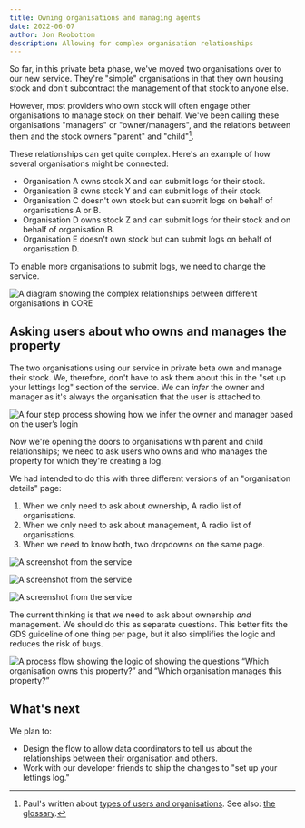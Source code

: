 ```yaml
---
title: Owning organisations and managing agents
date: 2022-06-07
author: Jon Roobottom
description: Allowing for complex organisation relationships
---
```

So far, in this private beta phase, we've moved two organisations over to our new service. They're "simple" organisations in that they own housing stock and don't subcontract the management of that stock to anyone else.

However, most providers who own stock will often engage other organisations to manage stock on their behalf. We've been calling these organisations "managers" or "owner/managers", and the relations between them and the stock owners "parent" and "child"[^1]. 

These relationships can get quite complex. Here's an example of how several organisations might be connected:

* Organisation A owns stock X and can submit logs for their stock.
* Organisation B owns stock Y and can submit logs of their stock.
* Organisation C doesn't own stock but can submit logs on behalf of organisations A or B.
* Organisation D owns stock Z and can submit logs for their stock and on behalf of organisation B.
* Organisation E doesn't own stock but can submit logs on behalf of organisation D.

To enable more organisations to submit logs, we need to change the service. 

![A diagram showing the complex relationships between different organisations in CORE](organisational-relationships.png "The complex relationships between organisations A, B, C, D, and E")

## Asking users about who owns and manages the property
The two organisations using our service in private beta own and manage their stock. We, therefore, don't have to ask them about this in the "set up your lettings log" section of the service. We can *infer* the owner and manager as it's always the organisation that the user is attached to.

![A four step process showing how we infer the owner and manager based on the user’s login](infer-flow.jpg "Based on the user’s login, we can always assume the owner and manager as we've only served simple type organisations, so far in private beta.")

Now we're opening the doors to organisations with parent and child relationships; we need to ask users who owns and who manages the property for which they're creating a log. 

We had intended to do this with three different versions of an "organisation details" page:

1. When we only need to ask about ownership, A radio list of organisations.
2. When we only need to ask about management, A radio list of organisations.
3. When we need to know both, two dropdowns on the same page.

![A screenshot from the service](which-org-owns.png "We proposed using radios to ask “Which organisation owns this property?”") 

![A screenshot from the service](which-org-manages.png "We proposed using radios to ask “Which organisation manages this property?”") 

![A screenshot from the service](organisation-details.png "We proposed using dropdowns to ask both “Which organisation owns this property?” and “Which organisation manages this property?”")

The current thinking is that we need to ask about ownership *and* management. We should do this as separate questions. This better fits the GDS guideline of one thing per page, but it also simplifies the logic and reduces the risk of bugs.

![A process flow showing the logic of showing the questions “Which organisation owns this property?” and “Which organisation manages this property?”](setup-own-manage.jpg "The proposed logic of how we route users through or around the questions “Which organisation owns this property?” and “Which organisation manages this property?” in set up your lettings log.")

## What's next
We plan to:

* Design the flow to allow data coordinators to tell us about the relationships between their organisation and others.
* Work with our developer friends to ship the changes to "set up your lettings log." 

[^1]: Paul's written about [types of users and organisations](/user-and-account-management/#types-of-user-and-organisation). See also: [the glossary](/glossary/).


